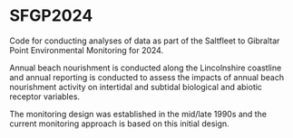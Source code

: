 # SFGP2024
Code for conducting analyses of data as part of the Saltfleet to Gibraltar Point Environmental Monitoring for 2024.

Annual beach nourishment is conducted along the Lincolnshire coastline and annual reporting is conducted to assess the impacts of annual beach nourishment activity on intertidal and subtidal biological and abiotic receptor variables.

The monitoring design was established in the mid/late 1990s and the current monitoring approach is based on this initial design.

